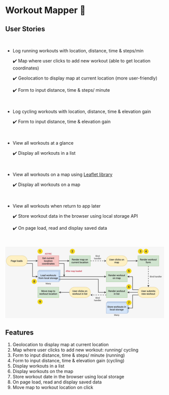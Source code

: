 # Workout Mapper 📍

## User Stories

<br>

- Log running workouts with location, distance, time & steps/min

  ✔️ Map where user clicks to add new workout (able to get location coordinates)

  ✔️ Geolocation to display map at current location (more user-friendly)

  ✔️ Form to input distance, time & steps/ minute

<br>

- Log cycling workouts with location, distance, time & elevation gain

  ✔️ Form to input distance, time & elevation gain

<br>

- View all workouts at a glance

  ✔️ Display all workouts in a list

<br>

- View all workouts on a map using [Leaflet library](https://leafletjs.com/)

  ✔️ Display all workouts on a map

<br>

- View all workouts when return to app later

  ✔️ Store workout data in the browser using local storage API

  ✔️ On page load, read and display saved data

<br>

![Workout mapper flowchart](assets/workout-mapper-flowchart.png)

## Features

1. Geolocation to display map at current location
2. Map where user clicks to add new workout: running/ cycling
3. Form to input distance, time & steps/ minute (running)
4. Form to input distance, time & elevation gain (cycling)
5. Display workouts in a list
6. Display workouts on the map
7. Store workout date in the browser using local storage
8. On page load, read and display saved data
9. Move map to workout location on click
